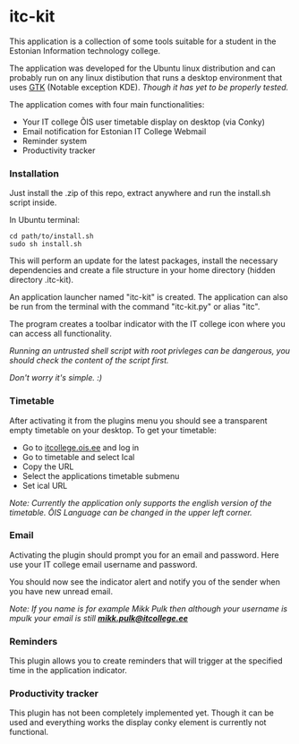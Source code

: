 itc-kit
======

This application is a collection of some tools suitable for a student in the Estonian Information technology college.

The application was developed for the Ubuntu linux distribution and can probably run on any linux distibution that runs a desktop environment that uses [GTK](http://en.wikipedia.org/wiki/Category:Desktop_environments_based_on_GTK%2B)
(Notable exception KDE). *Though it has yet to be properly tested.*

The application comes with four main functionalities:

 * Your IT college ÕIS user timetable display on desktop (via Conky) 
 * Email notification for Estonian IT College Webmail
 * Reminder system
 * Productivity tracker

 
### Installation

Just install the .zip of this repo, extract anywhere and run the install.sh script inside. 

In Ubuntu terminal:
```shell
cd path/to/install.sh
sudo sh install.sh
```

This will perform an update for the latest packages, install the necessary dependencies and create a file structure in your home directory (hidden directory .itc-kit). 

An application launcher named "itc-kit" is created. The application can also be run from the terminal with the command "itc-kit.py" or alias "itc".

The program creates a toolbar indicator with the IT college icon where you can access all functionality.

*Running an untrusted shell script with root privleges can be dangerous, you should check the content of the script first.*

*Don't worry it's simple. :)*

### Timetable

After activating it from the plugins menu you should see a transparent empty timetable on your  desktop. To get your timetable:
 
 * Go to [itcollege.ois.ee](https://itcollege.ois.ee/) and log in
 * Go to timetable and select Ical
 * Copy the URL
 * Select the applications timetable submenu
 * Set ical URL

*Note: Currently the application only supports the english version of the timetable. ÕIS Language can be changed in the upper left corner.*

### Email

Activating the plugin should prompt you for an email and password. Here use your IT college email username and password.

You should now see the indicator alert and notify you of the sender when you have new unread email.

*Note: If you name is for example Mikk Pulk then although your username is mpulk your email is still **mikk.pulk@itcollege.ee***

### Reminders

This plugin allows you to create reminders that will trigger at the specified time in the application indicator.

### Productivity tracker

This plugin has not been completely implemented yet. Though it can be used and everything works the display conky element is currently not functional. 

